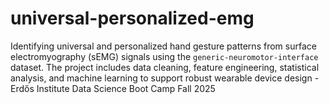 # universal-personalized-emg
Identifying universal and personalized hand gesture patterns from surface electromyography (sEMG) signals using the `generic-neuromotor-interface` dataset. The project includes data cleaning, feature engineering, statistical analysis, and machine learning to support robust wearable device design - Erdős Institute Data Science Boot Camp Fall 2025
